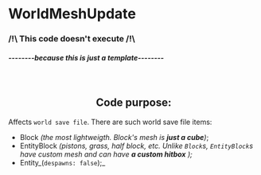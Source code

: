 # WorldMeshUpdate

### /!\ This code doesn't execute /!\
##### --------because this is just a template--------
<br>

## <center>Code purpose:</center>

Affects `world save file`. There are such world save file items:

- Block _(the most lightweigth. Block's mesh is **just a cube**)_;
- EntityBlock _(pistons, grass, half block, etc. Unlike `Block`s, `EntityBlock`s have custom mesh and can have **a custom hitbox** );_
- Entity_(`despawns: false`);_

